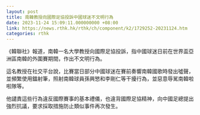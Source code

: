 ```yaml
---
layout: post
title: 南韓教授向國際足協投訴中國球迷不文明行為
date: 2023-11-24 15:09:11.000000000 +08:00
link: https://news.rthk.hk/rthk/ch/component/k2/1729252-20231124.htm
categories: rthk
---
```


《韓聯社》報道，南韓一名大學教授向國際足協投訴，指中國球迷日前在世界盃亞洲區南韓的外圍賽期間，作出不文明行為。

這名教授在社交平台說，比賽當日部分中國球迷在賽前奏響南韓國歌時發出噓聲，並頻繁使用鐳射筆，照射南韓球員孫興慜和李剛仁等干擾行為，並惡意辱駡南韓啦啦隊等。

他譴責這些行為違反國際賽事的基本禮儀，也違背國際足協精神，向中國足總提出強烈抗議，要求採取措施防止類似事件再次發生。
